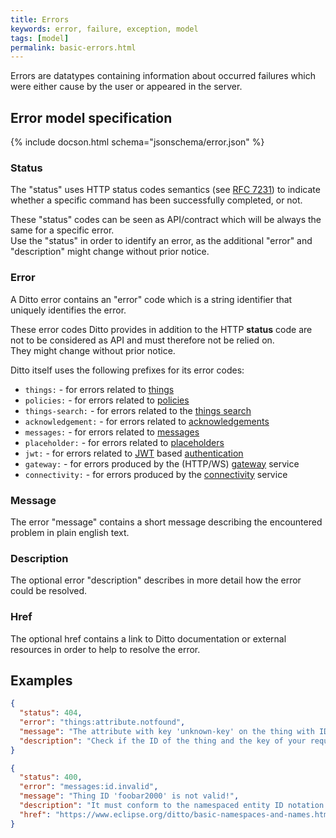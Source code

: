 ```yaml
---
title: Errors
keywords: error, failure, exception, model
tags: [model]
permalink: basic-errors.html
---
```


Errors are datatypes containing information about occurred failures which were either
cause by the user or appeared in the server.  

## Error model specification

{% include docson.html schema="jsonschema/error.json" %}

### Status

The "status" uses HTTP status codes semantics (see [RFC 7231](https://tools.ietf.org/html/rfc7231#section-6))
to indicate whether a specific command has been successfully completed, or not.

These "status" codes can be seen as API/contract which will be always the same for a specific error.  
Use the "status" in order to identify an error, as the additional "error" and "description" might change
without prior notice.

### Error

A Ditto error contains an "error" code which is a string identifier that uniquely identifies the error.

These error codes Ditto provides in addition to the HTTP **status** code are not to be considered as API and must 
therefore not be relied on.  
They might change without prior notice.

Ditto itself uses the following prefixes for its error codes:

* `things:` - for errors related to [things](basic-thing.html)
* `policies:` - for errors related to [policies](basic-policy.html)
* `things-search:` - for errors related to the [things search](basic-search.html)
* `acknowledgement:` - for errors related to [acknowledgements](basic-acknowledgements.html)
* `messages:` - for errors related to [messages](basic-messages.html)
* `placeholder:` - for errors related to [placeholders](basic-placeholders.html)
* `jwt:` - for errors related to <a href="#" data-toggle="tooltip" data-original-title="{{site.data.glossary.jwt}}">JWT</a> based [authentication](basic-auth.html)
* `gateway:` - for errors produced by the (HTTP/WS) [gateway](architecture-services-gateway.html) service
* `connectivity:` - for errors produced by the [connectivity](architecture-services-connectivity.html) service

### Message

The error "message" contains a short message describing the encountered problem in plain english text.

### Description

The optional error "description" describes in more detail how the error could be resolved.

### Href

The optional href contains a link to Ditto documentation or external resources in order to help to resolve the error.


## Examples

```json
{
  "status": 404,
  "error": "things:attribute.notfound",
  "message": "The attribute with key 'unknown-key' on the thing with ID 'org.eclipse.ditto:my-thing' could not be found or the requester had insufficient permissions to access it.",
  "description": "Check if the ID of the thing and the key of your requested attribute was correct and you have sufficient permissions."
}
```

```json
{
  "status": 400,
  "error": "messages:id.invalid",
  "message": "Thing ID 'foobar2000' is not valid!",
  "description": "It must conform to the namespaced entity ID notation (see Ditto documentation)",
  "href": "https://www.eclipse.org/ditto/basic-namespaces-and-names.html#namespaced-id"
}
```

